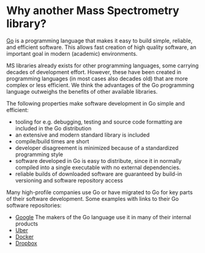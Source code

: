 # Why another Mass Spectrometry library?

[Go](https://golang.org/) is a programming language that makes it easy to build simple, reliable, and efficient software. This allows fast creation of high quality software, an important goal in modern \(academic\) environments.

MS libraries already exists for other programming languages, some carrying decades of development effort. However, these have been created in programming languages \(in most cases also decades old\) that are more complex or less efficient. We think the advantages of the Go programming language outweighs the benefits of other available libraries.

The following properties make software development in Go simple and efficient:

* tooling for e.g. debugging, testing and source code formatting are included in the Go distribution
* an extensive and modern standard library is included
* compile/build times are short
* developer disagreement is minimized because of a standardized programming style
* software developed in Go is easy to distribute, since it in normally compiled into a single executable with no external dependencies.
* reliable builds of downloaded software are guaranteed by build-in versioning and software repository access

Many high-profile companies use Go or have migrated to Go for key parts of their software development.
Some examples with links to their Go software repositories:

* [Google](https://github.com/golang/go) The makers of the Go language use it in many of their internal products
* [Uber](https://github.com/uber-go)
* [Docker](https://github.com/docker/cli)
* [Dropbox](https://github.com/dropbox/godropbox)